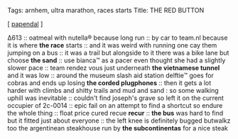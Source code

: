 Tags: arnhem, ultra marathon, races starts 
Title: THE RED BUTTON
  
[ [papendal](https://maps.app.goo.gl/bZxu8y1xceFshJ8c7) ]

Δ613 ::
oatmeal with nutella® because long run :: 
by car to team.nl because it is where **the race** starts ::
and it was weird with running one cay them jumping on a bus :: 
it was a trail but alongside to it there was a bike lane but choose **the sand** :: 
use bianca™ as a pacer even thought she had a slightly slower pace :: 
team rendez vous just underneath **the vietnamese tunnel** and it was low :: 
around the museum slash aid station delftie™ goes for cobras and ends up losing **the corded plugphones** :: 
then it gets a lot harder with climbs and shitty trails and mud and sand : so some walking uphill was inevitable :: 
couldn't find joseph's grave so left it on the current occupier of 2c-0014 :: epic fail on an attempt to find a shortcut so endure the whole thing :: 
float price cured recue **recur** :: 
**the bus** was hard to find but it fitted just about everyone :: 
the left knee is definitely bugged butwalkz too the argentinean steakhouse run by **the subcontinentas** for a nice steak  
